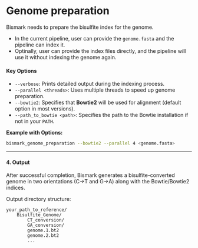 # Genome preparation

Bismark needs to prepare the bisulfite index for the genome.

* In the current pipeline, user can provide the `genome.fasta` and the pipeline can index it.
* Optinally, user can provide the index files directly, and the pipeline will use it without indexing the genome again.

#### **Key Options**

* `--verbose`: Prints detailed output during the indexing process.
* `--parallel <threads>`: Uses multiple threads to speed up genome preparation.
* `--bowtie2`: Specifies that **Bowtie2** will be used for alignment (default option in most versions).
* `--path_to_bowtie <path>`: Specifies the path to the Bowtie installation if not in your `PATH`.

**Example with Options:**

```bash
bismark_genome_preparation --bowtie2 --parallel 4 <genome.fasta>
```

***

#### **4. Output**

After successful completion, Bismark generates a bisulfite-converted genome in two orientations (C->T and G->A) along with the Bowtie/Bowtie2 indices.

Output directory structure:

```plaintext
your_path_to_reference/
    Bisulfite_Genome/
        CT_conversion/
        GA_conversion/
        genome.1.bt2
        genome.2.bt2
        ...
```

